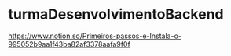 # turmaDesenvolvimentoBackend

https://www.notion.so/Primeiros-passos-e-Instala-o-995052b9aa1f43ba82af3378aafa9f0f
